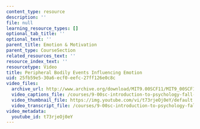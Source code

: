 ```yaml
---
content_type: resource
description: ''
file: null
learning_resource_types: []
optional_tab_title: ''
optional_text: ''
parent_title: Emotion & Motivation
parent_type: CourseSection
related_resources_text: ''
resource_index_text: ''
resourcetype: Video
title: Peripheral Bodily Events Influencing Emotion
uid: 25fb59e5-30a6-ecf0-eefc-27ff126e0c8c
video_files:
  archive_url: http://www.archive.org/download/MIT9.00SCF11/MIT9_00SCF11_lec15_300k.mp4
  video_captions_file: /courses/9-00sc-introduction-to-psychology-fall-2011/957755a620ca5489842d4b3c480e4d48_t73rjeOj0eY.vtt
  video_thumbnail_file: https://img.youtube.com/vi/t73rjeOj0eY/default.jpg
  video_transcript_file: /courses/9-00sc-introduction-to-psychology-fall-2011/f8bfd2b5005fb285fc77f7414da91c09_t73rjeOj0eY.pdf
video_metadata:
  youtube_id: t73rjeOj0eY
---
```

